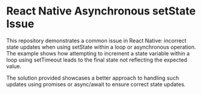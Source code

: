 # React Native Asynchronous setState Issue

This repository demonstrates a common issue in React Native: incorrect state updates when using setState within a loop or asynchronous operation.  The example shows how attempting to increment a state variable within a loop using setTimeout leads to the final state not reflecting the expected value.

The solution provided showcases a better approach to handling such updates using promises or async/await to ensure correct state updates.